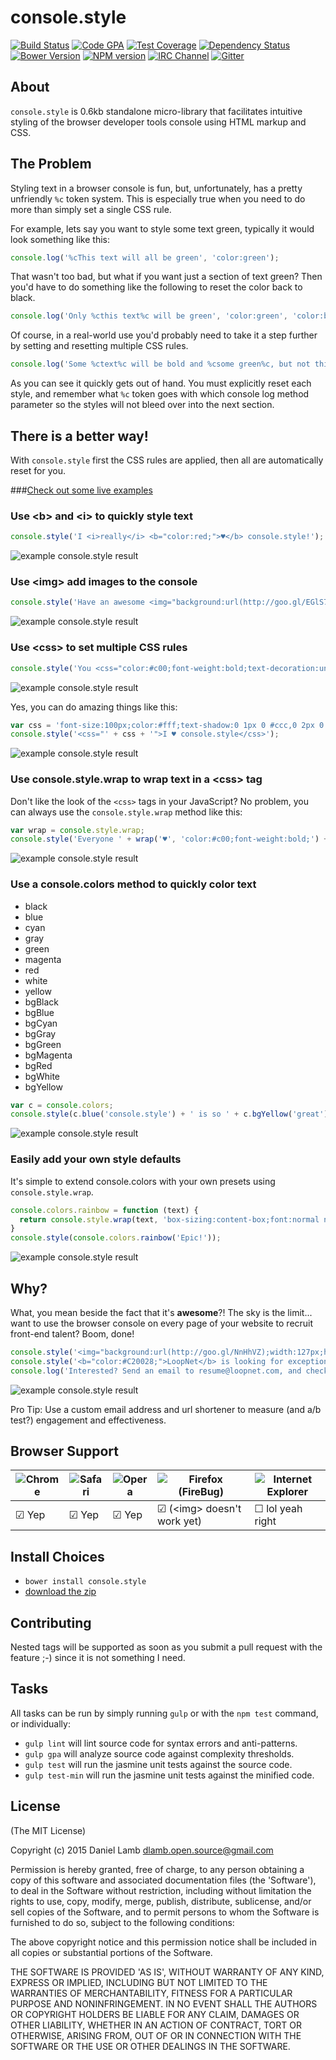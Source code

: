 # console.style
[![Build Status][build-image]][build-url]
[![Code GPA][gpa-image]][gpa-url]
[![Test Coverage][coverage-image]][coverage-url]
[![Dependency Status][depstat-image]][depstat-url]
[![Bower Version][bower-image]][bower-url]
[![NPM version][npm-image]][npm-url]
[![IRC Channel][irc-image]][irc-url]
[![Gitter][gitter-image]][gitter-url]

## About

`console.style` is 0.6kb standalone micro-library that facilitates intuitive styling of the browser developer tools console using HTML markup and CSS.

## The Problem

Styling text in a browser console is fun, but, unfortunately, has a pretty unfriendly `%c` token system. This is especially true when you need to do more than simply set a single CSS rule.

For example, lets say you want to style some text green, typically it would look something like this:

```JavaScript
console.log('%cThis text will all be green', 'color:green');
```

That wasn't too bad, but what if you want just a section of text green? Then you'd have to do something like the following to reset the color back to black.

```JavaScript
console.log('Only %cthis text%c will be green', 'color:green', 'color:black');
```

Of course, in a real-world use you'd probably need to take it a step further by setting and resetting multiple CSS rules.

```JavaScript
console.log('Some %ctext%c will be bold and %csome green%c, but not this', 'font-weight:bold;', 'font-weight:normal;', 'color:green;', 'color:black');
```

As you can see it quickly gets out of hand. You must explicitly reset each style, and remember what `%c` token goes with which console log method parameter so the styles will not bleed over into the next section.

## There is a better way!

With `console.style` first the CSS rules are applied, then all are automatically reset for you.

###[Check out some live examples](http://daniellmb.github.io/console.style/demo/index.html)

### Use &lt;b&gt; and &lt;i&gt; to quickly style text

```JavaScript
console.style('I <i>really</i> <b="color:red;">♥</b> console.style!');
```
![example console.style result](http://daniellmb.github.io/console.style/demo/b-and-i-tags.png)

### Use &lt;img&gt; add images to the console

```JavaScript
console.style('Have an awesome <img="background:url(http://goo.gl/EGlS7v);width:40px;height:40px"> day!');
```
![example console.style result](http://daniellmb.github.io/console.style/demo/img-tag.gif)

### Use &lt;css&gt; to set multiple CSS rules

```JavaScript
console.style('You <css="color:#c00;font-weight:bold;text-decoration:underline;">really ♥</css> console.style!');
```
![example console.style result](http://daniellmb.github.io/console.style/demo/multiple-css-rules.png)

Yes, you can do amazing things like this:

```JavaScript
var css = 'font-size:100px;color:#fff;text-shadow:0 1px 0 #ccc,0 2px 0 #c9c9c9,0 3px 0 #bbb,0 4px 0 #b9b9b9,0 5px 0 #aaa,0 6px 1px rgba(0,0,0,.1),0 0 5px rgba(0,0,0,.1),0 1px 3px rgba(0,0,0,.3),0 3px 5px rgba(0,0,0,.2),0 5px 10px rgba(0,0,0,.25),0 10px 10px rgba(0,0,0,.2),0 20px 20px rgba(0,0,0,.15);';
console.style('<css="' + css + '">I ♥ console.style</css>');
```
![example console.style result](http://daniellmb.github.io/console.style/demo/complex-css-rules.png)

### Use console.style.wrap to wrap text in a &lt;css&gt; tag

Don't like the look of the `<css>` tags in your JavaScript? No problem, you can always use the `console.style.wrap` method like this:

```JavaScript
var wrap = console.style.wrap;
console.style('Everyone ' + wrap('♥', 'color:#c00;font-weight:bold;') + ' console.style');
```
![example console.style result](http://daniellmb.github.io/console.style/demo/wrap-method.png)

### Use a console.colors method to quickly color text

 - black 
 - blue 
 - cyan 
 - gray 
 - green 
 - magenta 
 - red 
 - white 
 - yellow
 - bgBlack 
 - bgBlue 
 - bgCyan 
 - bgGray 
 - bgGreen 
 - bgMagenta 
 - bgRed 
 - bgWhite 
 - bgYellow

```JavaScript
var c = console.colors;
console.style(c.blue('console.style') + ' is so ' + c.bgYellow('great') + '!');
```
![example console.style result](http://daniellmb.github.io/console.style/demo/color-methods.png)

### Easily add your own style defaults

It's simple to extend console.colors with your own presets using `console.style.wrap`.

```JavaScript
console.colors.rainbow = function (text) {
  return console.style.wrap(text, 'box-sizing:content-box;font:normal normal bold 70px/normal Helvetica,sans-serif;color:transparent;text-align:center;text-shadow:3px 0 0 #d91f26,6px 0 0 #e25b0e,9px 0 0 #f5dd08,12px 0 0 #059444,15px 0 0 #0287ce,18px 0 0 #044d91,21px 0 0 #2a1571;transition:all 600ms cubic-bezier(.68,-.55,.265,1.55)');
}
console.style(console.colors.rainbow('Epic!'));
```
![example console.style result](http://daniellmb.github.io/console.style/demo/custom-colors.png)

## Why?

What, you mean beside the fact that it's **awesome**?! The sky is the limit... want to use the browser console on every page of your website to recruit front-end talent? Boom, done!

```JavaScript
console.style('<img="background:url(http://goo.gl/NnHhVZ);width:127px;height:38px">');
console.style('<b="color:#C20028;">LoopNet</b> is looking for exceptional front-end developers.');
console.log('Interested? Send an email to resume@loopnet.com, and check out our open positions at http://goo.gl/wO567a');
```
![example console.style result](http://daniellmb.github.io/console.style/demo/console-recruiter.png)

Pro Tip: Use a custom email address and url shortener to measure (and a/b test?) engagement and effectiveness.

## Browser Support

![Chrome](https://raw.github.com/alrra/browser-logos/master/chrome/chrome_48x48.png) | ![Safari](https://raw.github.com/alrra/browser-logos/master/safari/safari_48x48.png) | ![Opera](https://raw.github.com/alrra/browser-logos/master/opera/opera_48x48.png) | ![Firefox (FireBug)](https://raw.github.com/alrra/browser-logos/master/firefox/firefox_48x48.png) | ![Internet Explorer](https://raw.github.com/alrra/browser-logos/master/internet-explorer/internet-explorer_48x48.png) 
--- | --- | --- | --- | --- |
☑ Yep | ☑ Yep | ☑ Yep | ☑ (&lt;img&gt; doesn't work yet) | ☐ lol yeah right

## Install Choices

  - `bower install console.style`
  - [download the zip](https://github.com/daniellmb/console.style/archive/master.zip)

## Contributing

Nested tags will be supported as soon as you submit a pull request with the feature ;-) since it is not something I need.

## Tasks

All tasks can be run by simply running `gulp` or with the `npm test` command, or individually:

  * `gulp lint` will lint source code for syntax errors and anti-patterns.
  * `gulp gpa` will analyze source code against complexity thresholds.
  * `gulp test` will run the jasmine unit tests against the source code.
  * `gulp test-min` will run the jasmine unit tests against the minified code.

## License

(The MIT License)

Copyright (c) 2015 Daniel Lamb dlamb.open.source@gmail.com

Permission is hereby granted, free of charge, to any person obtaining
a copy of this software and associated documentation files (the
'Software'), to deal in the Software without restriction, including
without limitation the rights to use, copy, modify, merge, publish,
distribute, sublicense, and/or sell copies of the Software, and to
permit persons to whom the Software is furnished to do so, subject to
the following conditions:

The above copyright notice and this permission notice shall be
included in all copies or substantial portions of the Software.

THE SOFTWARE IS PROVIDED 'AS IS', WITHOUT WARRANTY OF ANY KIND,
EXPRESS OR IMPLIED, INCLUDING BUT NOT LIMITED TO THE WARRANTIES OF
MERCHANTABILITY, FITNESS FOR A PARTICULAR PURPOSE AND NONINFRINGEMENT.
IN NO EVENT SHALL THE AUTHORS OR COPYRIGHT HOLDERS BE LIABLE FOR ANY
CLAIM, DAMAGES OR OTHER LIABILITY, WHETHER IN AN ACTION OF CONTRACT,
TORT OR OTHERWISE, ARISING FROM, OUT OF OR IN CONNECTION WITH THE
SOFTWARE OR THE USE OR OTHER DEALINGS IN THE SOFTWARE.



[build-url]: https://travis-ci.org/daniellmb/console.style
[build-image]: http://img.shields.io/travis/daniellmb/console.style.png

[gpa-url]: https://codeclimate.com/github/daniellmb/console.style
[gpa-image]: https://codeclimate.com/github/daniellmb/console.style.png

[coverage-url]: https://codeclimate.com/github/daniellmb/console.style/code?sort=covered_percent&sort_direction=desc
[coverage-image]: https://codeclimate.com/github/daniellmb/console.style/coverage.png

[depstat-url]: https://david-dm.org/daniellmb/console.style
[depstat-image]: https://david-dm.org/daniellmb/console.style.png?theme=shields.io

[issues-url]: https://github.com/daniellmb/console.style/issues
[issues-image]: http://img.shields.io/github/issues/daniellmb/console.style.png

[bower-url]: http://bower.io/search/?q=console.style
[bower-image]: https://badge.fury.io/bo/console.style.png

[downloads-url]: https://www.npmjs.org/package/console.style
[downloads-image]: http://img.shields.io/npm/dm/console.style.png

[npm-url]: https://www.npmjs.org/package/console.style
[npm-image]: https://badge.fury.io/js/console.style.png

[irc-url]: http://webchat.freenode.net/?channels=console.style
[irc-image]: http://img.shields.io/badge/irc-%23console.style-brightgreen.png

[gitter-url]: https://gitter.im/daniellmb/console.style
[gitter-image]: http://img.shields.io/badge/gitter-daniellmb/console.style-brightgreen.png

[tip-url]: https://www.gittip.com/daniellmb
[tip-image]: http://img.shields.io/gittip/daniellmb.png
